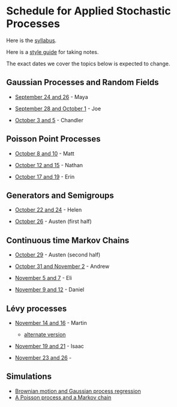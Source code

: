 # Schedule for Applied Stochastic Processes

Here is the [syllabus](syllabus.html).

Here is a [style guide](style.html) for taking notes.

The exact dates we cover the topics below is expected to change.

## Gaussian Processes and Random Fields

- [September 24 and 26](LectureNotes/Lectures/Fall2018/Lecture1/ASPLecture1.html) - Maya

- [September 28 and October 1](LectureNotes/Lectures/Fall2018/Lecture2/ASPLecture2.html) - Joe

- [October 3 and 5](LectureNotes/Lectures/Fall2018/Lecture3/ASPLecture3.html) - Chandler


## Poisson Point Processes

- [October 8 and 10](LectureNotes/Lectures/Fall2018/Lecture4/PPP_notes.html) - Matt

- [October 12 and 15](LectureNotes/Lectures/Fall2018/Lecture5/ASPLecture5.html) - Nathan

- [October 17 and 19](LectureNotes/Lectures/Fall2018/Lecture6/ASPlecturenotes.html) - Erin


## Generators and Semigroups

- [October 22 and 24](LectureNotes/Lectures/Fall2018/Lecture7/ASPLecture7.html) - Helen

- [October 26](LectureNotes/Lectures/Fall2018/Lecture8/ASPLecture8.html) - Austen (first half)

## Continuous time Markov Chains

- [October 29](LectureNotes/Lectures/Fall2018/Lecture8/ASPLecture8.html) - Austen (second half)

- [October 31 and November 2](LectureNotes/Lectures/Fall2018/Lecture9/ASPLecture9.html) - Andrew

- [November 5 and 7](LectureNotes/Lectures/Fall2018/Lecture10/ASPLecture10.html) - Eli

- [November 9 and 12](LectureNotes/Lectures/Fall2018/Lecture11/ASPLecture11.html) - Daniel

## Lévy processes

- [November 14 and 16](LectureNotes/Lectures/Fall2018/Lecture12/ASPLecture12.html) - Martin

    * [alternate version](originals/Notes11_14.pdf)

- [November 19 and 21](LectureNotes/Lectures/Fall2018/Lecture13/ASPLecture13.html) - Isaac

- [November 23 and 26]() - 

## Simulations

- [Brownian motion and Gaussian process regression](demos/gaussian_processes.html)
- [A Poisson process and a Markov chain](demos/poisson.html)
